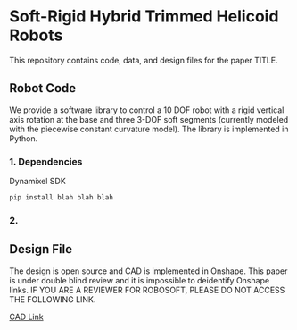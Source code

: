 # Soft-Rigid Hybrid Trimmed Helicoid Robots

This repository contains code, data, and design files for the paper TITLE.

## Robot Code
We provide a software library to control a 10 DOF robot with a rigid vertical axis rotation at the base and three 3-DOF soft segments (currently modeled with the piecewise constant curvature model). 
The library is implemented in Python.
### 1. Dependencies

Dynamixel SDK

```bash
pip install blah blah blah
```

### 2. 


## Design File
The design is open source and CAD is implemented in Onshape. This paper is under double blind review and it is impossible to deidentify Onshape links. IF YOU ARE A REVIEWER FOR ROBOSOFT, PLEASE DO NOT ACCESS THE FOLLOWING LINK.

[CAD Link](https://cad.onshape.com/documents/6729f284b7d47ae07fb03e21/w/80333e86a72dd3a53d1fd441/e/9e2a73e5020c78d4ce3c35af?renderMode=0&uiState=671a5dd9c76a821c4d4cdc5d)


